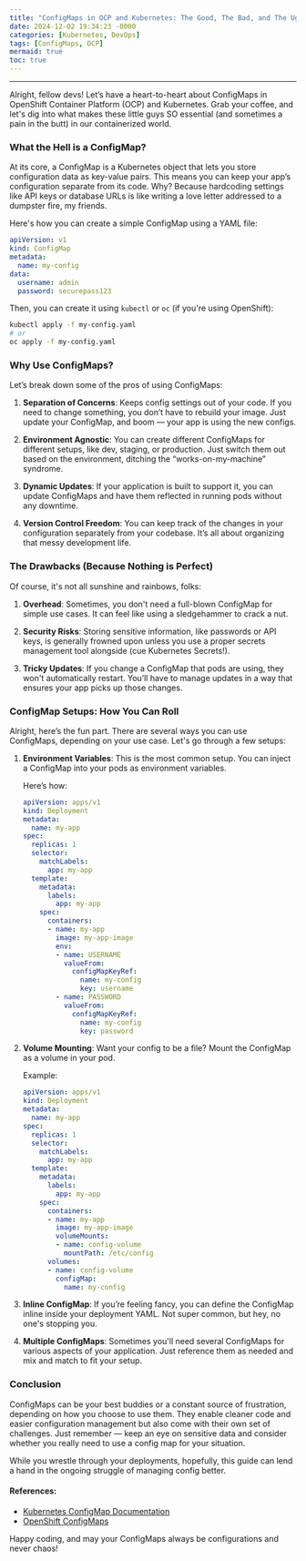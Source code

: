 ```yaml
---
title: "ConfigMaps in OCP and Kubernetes: The Good, The Bad, and The Ugly"
date: 2024-12-02 19:34:23 -0000
categories: [Kubernetes, DevOps]
tags: [ConfigMaps, OCP]
mermaid: true
toc: true
---
```


---

Alright, fellow devs! Let’s have a heart-to-heart about ConfigMaps in OpenShift Container Platform (OCP) and Kubernetes. Grab your coffee, and let's dig into what makes these little guys SO essential (and sometimes a pain in the butt) in our containerized world.

### What the Hell is a ConfigMap?

At its core, a ConfigMap is a Kubernetes object that lets you store configuration data as key-value pairs. This means you can keep your app’s configuration separate from its code. Why? Because hardcoding settings like API keys or database URLs is like writing a love letter addressed to a dumpster fire, my friends. 

Here's how you can create a simple ConfigMap using a YAML file:

```yaml
apiVersion: v1
kind: ConfigMap
metadata:
  name: my-config
data:
  username: admin
  password: securepass123
```

Then, you can create it using `kubectl` or `oc` (if you're using OpenShift):

```bash
kubectl apply -f my-config.yaml
# or
oc apply -f my-config.yaml
```

### Why Use ConfigMaps?

Let’s break down some of the pros of using ConfigMaps:

1. **Separation of Concerns**: Keeps config settings out of your code. If you need to change something, you don’t have to rebuild your image. Just update your ConfigMap, and boom — your app is using the new configs.

2. **Environment Agnostic**: You can create different ConfigMaps for different setups, like dev, staging, or production. Just switch them out based on the environment, ditching the “works-on-my-machine” syndrome. 

3. **Dynamic Updates**: If your application is built to support it, you can update ConfigMaps and have them reflected in running pods without any downtime.

4. **Version Control Freedom**: You can keep track of the changes in your configuration separately from your codebase. It’s all about organizing that messy development life.

### The Drawbacks (Because Nothing is Perfect)

Of course, it's not all sunshine and rainbows, folks:

1. **Overhead**: Sometimes, you don't need a full-blown ConfigMap for simple use cases. It can feel like using a sledgehammer to crack a nut. 

2. **Security Risks**: Storing sensitive information, like passwords or API keys, is generally frowned upon unless you use a proper secrets management tool alongside (cue Kubernetes Secrets!).

3. **Tricky Updates**: If you change a ConfigMap that pods are using, they won't automatically restart. You’ll have to manage updates in a way that ensures your app picks up those changes.

### ConfigMap Setups: How You Can Roll

Alright, here’s the fun part. There are several ways you can use ConfigMaps, depending on your use case. Let's go through a few setups:

1. **Environment Variables**: This is the most common setup. You can inject a ConfigMap into your pods as environment variables.

   Here’s how:

   ```yaml
   apiVersion: apps/v1
   kind: Deployment
   metadata:
     name: my-app
   spec:
     replicas: 1
     selector:
       matchLabels:
         app: my-app
     template:
       metadata:
         labels:
           app: my-app
       spec:
         containers:
         - name: my-app
           image: my-app-image
           env:
           - name: USERNAME
             valueFrom:
               configMapKeyRef:
                 name: my-config
                 key: username
           - name: PASSWORD
             valueFrom:
               configMapKeyRef:
                 name: my-config
                 key: password
   ```

2. **Volume Mounting**: Want your config to be a file? Mount the ConfigMap as a volume in your pod. 

   Example:

   ```yaml
   apiVersion: apps/v1
   kind: Deployment
   metadata:
     name: my-app
   spec:
     replicas: 1
     selector:
       matchLabels:
         app: my-app
     template:
       metadata:
         labels:
           app: my-app
       spec:
         containers:
         - name: my-app
           image: my-app-image
           volumeMounts:
           - name: config-volume
             mountPath: /etc/config
         volumes:
         - name: config-volume
           configMap:
             name: my-config
   ```

3. **Inline ConfigMap**: If you’re feeling fancy, you can define the ConfigMap inline inside your deployment YAML. Not super common, but hey, no one's stopping you.

4. **Multiple ConfigMaps**: Sometimes you'll need several ConfigMaps for various aspects of your application. Just reference them as needed and mix and match to fit your setup.

### Conclusion

ConfigMaps can be your best buddies or a constant source of frustration, depending on how you choose to use them. They enable cleaner code and easier configuration management but also come with their own set of challenges. Just remember — keep an eye on sensitive data and consider whether you really need to use a config map for your situation.

While you wrestle through your deployments, hopefully, this guide can lend a hand in the ongoing struggle of managing config better.

#### References:

- [Kubernetes ConfigMap Documentation](https://kubernetes.io/docs/concepts/configuration/configmap/)
- [OpenShift ConfigMaps](https://docs.openshift.com/container-platform/latest/dev_guide/configmaps.html)

Happy coding, and may your ConfigMaps always be configurations and never chaos!
